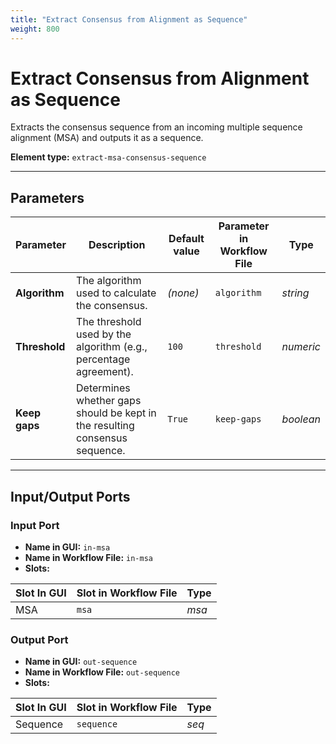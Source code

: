 ```yaml
---
title: "Extract Consensus from Alignment as Sequence"
weight: 800
---
```


# Extract Consensus from Alignment as Sequence

Extracts the consensus sequence from an incoming multiple sequence alignment (MSA) and outputs it as a sequence.

**Element type:** `extract-msa-consensus-sequence`

---

## Parameters

| **Parameter** | **Description**                                                   | **Default value** | **Parameter in Workflow File** | **Type**  |
|---------------|-------------------------------------------------------------------|-------------------|--------------------------------|-----------|
| **Algorithm** | The algorithm used to calculate the consensus.                    | _(none)_          | `algorithm`                    | _string_  |
| **Threshold** | The threshold used by the algorithm (e.g., percentage agreement). | `100`             | `threshold`                    | _numeric_ |
| **Keep gaps** | Determines whether gaps should be kept in the resulting consensus sequence.  | `True`            | `keep-gaps`                    | _boolean_ |

---

## Input/Output Ports

### Input Port

- **Name in GUI:** `in-msa`
- **Name in Workflow File:** `in-msa`
- **Slots:**

| **Slot In GUI** | **Slot in Workflow File** | **Type** |
|-----------------|---------------------------|----------|
| MSA             | `msa`                     | _msa_    |

### Output Port

- **Name in GUI:** `out-sequence`
- **Name in Workflow File:** `out-sequence`
- **Slots:**

| **Slot In GUI** | **Slot in Workflow File** | **Type** |
|-----------------|---------------------------|----------|
| Sequence        | `sequence`                | _seq_    |